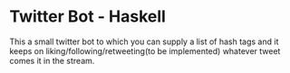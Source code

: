 # Twitter Bot - Haskell

This a small twitter bot to which you can supply a list of hash tags and it keeps on liking/following/retweeting(to be implemented) whatever tweet comes it in the stream.
